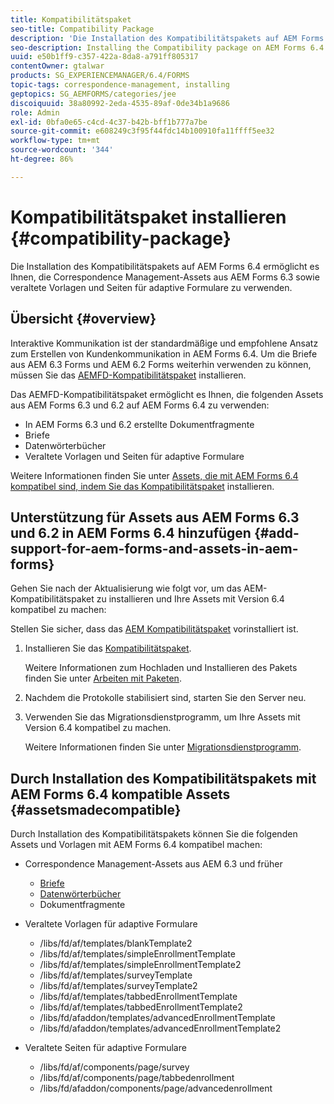 ```yaml
---
title: Kompatibilitätspaket
seo-title: Compatibility Package
description: 'Die Installation des Kompatibilitätspakets auf AEM Forms 6.4 ermöglicht es Ihnen, die Correspondence Management-Assets aus AEM Forms 6.3 sowie veraltete Vorlagen und Seiten für adaptive Formulare zu verwenden. '
seo-description: Installing the Compatibility package on AEM Forms 6.4 allows you to use the Correspondence Management assets from AEM Forms 6.3 and deprecated adaptive forms templates and pages
uuid: e50b1ff9-c357-422a-8da8-a791ff805317
contentOwner: gtalwar
products: SG_EXPERIENCEMANAGER/6.4/FORMS
topic-tags: correspondence-management, installing
geptopics: SG_AEMFORMS/categories/jee
discoiquuid: 38a80992-2eda-4535-89af-0de34b1a9686
role: Admin
exl-id: 0bfa0e65-c4cd-4c37-b42b-bff1b777a7be
source-git-commit: e608249c3f95f44fdc14b100910fa11ffff5ee32
workflow-type: tm+mt
source-wordcount: '344'
ht-degree: 86%

---
```


# Kompatibilitätspaket installieren {#compatibility-package}

Die Installation des Kompatibilitätspakets auf AEM Forms 6.4 ermöglicht es Ihnen, die Correspondence Management-Assets aus AEM Forms 6.3 sowie veraltete Vorlagen und Seiten für adaptive Formulare zu verwenden.

## Übersicht {#overview}

Interaktive Kommunikation ist der standardmäßige und empfohlene Ansatz zum Erstellen von Kundenkommunikation in AEM Forms 6.4. Um die Briefe aus AEM 6.3 Forms und AEM 6.2 Forms weiterhin verwenden zu können, müssen Sie das [AEMFD-Kompatibilitätspaket](https://experienceleague.adobe.com/docs/experience-manager-release-information/aem-release-updates/forms-updates/aem-forms-releases.html) installieren.

Das AEMFD-Kompatibilitätspaket ermöglicht es Ihnen, die folgenden Assets aus AEM Forms 6.3 und 6.2 auf AEM Forms 6.4 zu verwenden:

* In AEM Forms 6.3 und 6.2 erstellte Dokumentfragmente
* Briefe
* Datenwörterbücher
* Veraltete Vorlagen und Seiten für adaptive Formulare

Weitere Informationen finden Sie unter [Assets, die mit AEM Forms 6.4 kompatibel sind, indem Sie das Kompatibilitätspaket](/help/forms/using/compatibility-package.md#assetsmadecompatible) installieren.

## Unterstützung für Assets aus AEM Forms 6.3 und 6.2 in AEM Forms 6.4 hinzufügen {#add-support-for-aem-forms-and-assets-in-aem-forms}

Gehen Sie nach der Aktualisierung wie folgt vor, um das AEM-Kompatibilitätspaket zu installieren und Ihre Assets mit Version 6.4 kompatibel zu machen:

Stellen Sie sicher, dass das [AEM Kompatibilitätspaket](/help/sites-deploying/backward-compatibility.md) vorinstalliert ist.

1. Installieren Sie das [Kompatibilitätspaket](https://experienceleague.adobe.com/docs/experience-manager-release-information/aem-release-updates/forms-updates/aem-forms-releases.html).

   Weitere Informationen zum Hochladen und Installieren des Pakets finden Sie unter [Arbeiten mit Paketen](/help/sites-administering/package-manager.md).

1. Nachdem die Protokolle stabilisiert sind, starten Sie den Server neu.
1. Verwenden Sie das Migrationsdienstprogramm, um Ihre Assets mit Version 6.4 kompatibel zu machen.

   Weitere Informationen finden Sie unter [Migrationsdienstprogramm](/help/forms/using/migration-utility.md).

## Durch Installation des Kompatibilitätspakets mit AEM Forms 6.4 kompatible Assets {#assetsmadecompatible}

Durch Installation des Kompatibilitätspakets können Sie die folgenden Assets und Vorlagen mit AEM Forms 6.4 kompatibel machen:

* Correspondence Management-Assets aus AEM 6.3 und früher

   * [Briefe](/help/forms/using/create-letter.md)
   * [Datenwörterbücher](/help/forms/using/data-dictionary.md)
   * Dokumentfragmente

* Veraltete Vorlagen für adaptive Formulare

   * /libs/fd/af/templates/blankTemplate2
   * /libs/fd/af/templates/simpleEnrollmentTemplate
   * /libs/fd/af/templates/simpleEnrollmentTemplate2
   * /libs/fd/af/templates/surveyTemplate
   * /libs/fd/af/templates/surveyTemplate2
   * /libs/fd/af/templates/tabbedEnrollmentTemplate
   * /libs/fd/af/templates/tabbedEnrollmentTemplate2
   * /libs/fd/afaddon/templates/advancedEnrollmentTemplate
   * /libs/fd/afaddon/templates/advancedEnrollmentTemplate2

* Veraltete Seiten für adaptive Formulare

   * /libs/fd/af/components/page/survey
   * /libs/fd/af/components/page/tabbedenrollment
   * /libs/fd/afaddon/components/page/advancedenrollment
